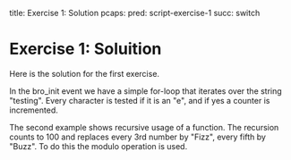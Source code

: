title: Exercise 1: Solution
pcaps:
pred: script-exercise-1
succ: switch

Exercise 1: Soluition
=====================================

Here is the solution for the first exercise.

In the bro\_init event we have a simple for-loop that iterates over
the string "testing". Every character is tested if it is an "e", 
and if yes a counter is incremented.

The second example shows recursive usage of a function.
The recursion counts to 100 and replaces every 3rd number by "Fizz", every
fifth by "Buzz". To do this the modulo operation is used.
